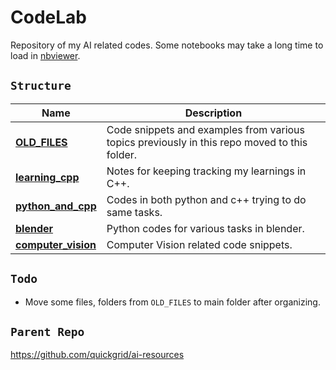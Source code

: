 # CodeLab

Repository of my AI related codes. Some notebooks may take a long time to load in [nbviewer](https://nbviewer.jupyter.org/).

## `Structure`

| Name | Description |
| --- | --- |
| [**OLD_FILES**](https://github.com/quickgrid/code-lab/tree/master/OLD_FILES) | Code snippets and examples from various topics previously in this repo moved to this folder. |
| [**learning_cpp**](https://github.com/quickgrid/code-lab/tree/master/learning_cpp) | Notes for keeping tracking my learnings in C++. |
| [**python_and_cpp**](https://github.com/quickgrid/code-lab/tree/master/python_and_cpp) | Codes in both python and c++ trying to do same tasks. |
| [**blender**](https://github.com/quickgrid/code-lab/tree/master/blender) | Python codes for various tasks in blender. |
| [**computer_vision**](https://github.com/quickgrid/code-lab/tree/master/computer_vision) | Computer Vision related code snippets. |

## `Todo`

- Move some files, folders from `OLD_FILES` to main folder after organizing.

## `Parent Repo`

https://github.com/quickgrid/ai-resources
